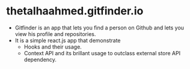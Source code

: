 # thetalhaahmed.gitfinder.io
- Gitfinder is an app that lets you find a person on Github and lets you view his profile and repositories.
- It is a simple react.js app that demonstrate
  * Hooks and their usage.
  * Context API and its brillant usage to outclass external store API dependency.
